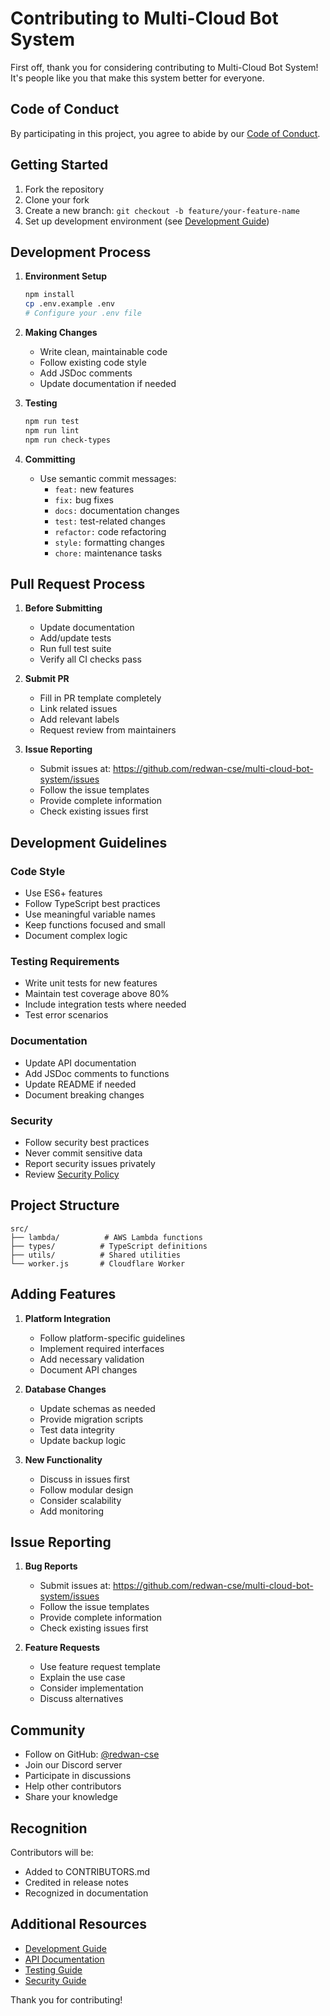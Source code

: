 # Contributing to Multi-Cloud Bot System

First off, thank you for considering contributing to Multi-Cloud Bot System! It's people like you that make this system better for everyone.

## Code of Conduct

By participating in this project, you agree to abide by our [Code of Conduct](CODE_OF_CONDUCT.md).

## Getting Started

1. Fork the repository
2. Clone your fork
3. Create a new branch: `git checkout -b feature/your-feature-name`
4. Set up development environment (see [Development Guide](docs/Development.md))

## Development Process

1. **Environment Setup**
   ```bash
   npm install
   cp .env.example .env
   # Configure your .env file
   ```

2. **Making Changes**
   - Write clean, maintainable code
   - Follow existing code style
   - Add JSDoc comments
   - Update documentation if needed

3. **Testing**
   ```bash
   npm run test
   npm run lint
   npm run check-types
   ```

4. **Committing**
   - Use semantic commit messages:
     - `feat:` new features
     - `fix:` bug fixes
     - `docs:` documentation changes
     - `test:` test-related changes
     - `refactor:` code refactoring
     - `style:` formatting changes
     - `chore:` maintenance tasks

## Pull Request Process

1. **Before Submitting**
   - Update documentation
   - Add/update tests
   - Run full test suite
   - Verify all CI checks pass

2. **Submit PR**
   - Fill in PR template completely
   - Link related issues
   - Add relevant labels
   - Request review from maintainers

3. **Issue Reporting**
   - Submit issues at: https://github.com/redwan-cse/multi-cloud-bot-system/issues
   - Follow the issue templates
   - Provide complete information
   - Check existing issues first

## Development Guidelines

### Code Style

- Use ES6+ features
- Follow TypeScript best practices
- Use meaningful variable names
- Keep functions focused and small
- Document complex logic

### Testing Requirements

- Write unit tests for new features
- Maintain test coverage above 80%
- Include integration tests where needed
- Test error scenarios

### Documentation

- Update API documentation
- Add JSDoc comments to functions
- Update README if needed
- Document breaking changes

### Security

- Follow security best practices
- Never commit sensitive data
- Report security issues privately
- Review [Security Policy](SECURITY.md)

## Project Structure

```plaintext
src/
├── lambda/          # AWS Lambda functions
├── types/          # TypeScript definitions
├── utils/          # Shared utilities
└── worker.js       # Cloudflare Worker
```

## Adding Features

1. **Platform Integration**
   - Follow platform-specific guidelines
   - Implement required interfaces
   - Add necessary validation
   - Document API changes

2. **Database Changes**
   - Update schemas as needed
   - Provide migration scripts
   - Test data integrity
   - Update backup logic

3. **New Functionality**
   - Discuss in issues first
   - Follow modular design
   - Consider scalability
   - Add monitoring

## Issue Reporting

1. **Bug Reports**
   - Submit issues at: https://github.com/redwan-cse/multi-cloud-bot-system/issues
   - Follow the issue templates
   - Provide complete information
   - Check existing issues first

2. **Feature Requests**
   - Use feature request template
   - Explain the use case
   - Consider implementation
   - Discuss alternatives

## Community

- Follow on GitHub: [@redwan-cse](https://github.com/redwan-cse)
- Join our Discord server
- Participate in discussions
- Help other contributors
- Share your knowledge

## Recognition

Contributors will be:
- Added to CONTRIBUTORS.md
- Credited in release notes
- Recognized in documentation

## Additional Resources

- [Development Guide](docs/Development.md)
- [API Documentation](docs/API.md)
- [Testing Guide](docs/Testing.md)
- [Security Guide](SECURITY.md)

Thank you for contributing!